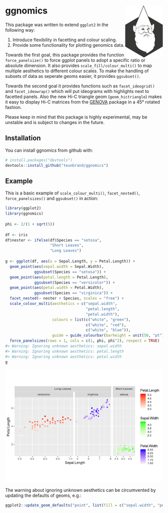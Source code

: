 
<!-- README.md is generated from README.Rmd. Please edit that file -->

# ggnomics <img src="man/figures/icon.png" align = "right" width = "120" />

This package was written to extend `ggplot2` in the following way:

1.  Introduce flexibility in facetting and colour scaling.
2.  Provide some functionality for plotting genomics data.

Towards the first goal, this package provides the function
`force_panelsize()` to force ggplot panels to adopt a specific ratio or
absolute dimension. It also provides `scale_fill/colour_multi()` to map
multiple aesthetics to different colour scales. To make the handling of
subsets of data as seperate geoms easier, it provides `ggsubset()`.

Towards the second goal it provides functions such as `facet_ideogrid()`
and `facet_ideowrap()` which will put ideograms with highlights next to
facetted panels. Also the new Hi-C triangle geom (`geom_hictriangle`)
makes it easy to display Hi-C matrices from the
[GENOVA](https://github.com/robinweide/GENOVA) package in a 45° rotated
fashion.

Please keep in mind that this package is highly experimental, may be
unstable and is subject to changes in the future.

## Installation

You can install ggnomics from github with:

``` r
# install.packages("devtools")
devtools::install_github("teunbrand/ggnomics")
```

## Example

This is a basic example of `scale_colour_multi()`, `facet_nested()`,
`force_panelsizes()` and `ggsubset()` in action:

``` r
library(ggplot2)
library(ggnomics)

phi <- 2/(1 + sqrt(5))

df <- iris
df$nester <- ifelse(df$Species == "setosa",
                    "Short Leaves",
                    "Long Leaves")

g <- ggplot(df, aes(x = Sepal.Length, y = Petal.Length)) +
  geom_point(aes(sepal.width = Sepal.Width),
             ggsubset(Species == "setosa")) +
  geom_point(aes(petal.length = Petal.Length),
             ggsubset(Species == "versicolor")) +
  geom_point(aes(petal.width = Petal.Width),
             ggsubset(Species == "virginica")) +
  facet_nested(~ nester + Species, scales = "free") +
  scale_colour_multi(aesthetics = c("sepal.width", 
                                    "petal.length", 
                                    "petal.width"),
                     colours = list(c("white", "green"),
                                    c("white", "red"),
                                    c("white", "blue")),
                     guide = guide_colourbar(barheight = unit(50, "pt"))) +
  force_panelsizes(rows = 1, cols = c(1, phi, phi^2), respect = TRUE)
#> Warning: Ignoring unknown aesthetics: sepal.width
#> Warning: Ignoring unknown aesthetics: petal.length
#> Warning: Ignoring unknown aesthetics: petal.width
g
```

![](man/figures/README-example-1.png)<!-- -->

The warning about ignoring unknown aesthetics can be circumvented by
updating the defaults of geoms,
e.g.:

``` r
ggplot2::update_geom_defaults("point", list(fill = c("sepal.width", "petal.length", "petal.width")))
```
